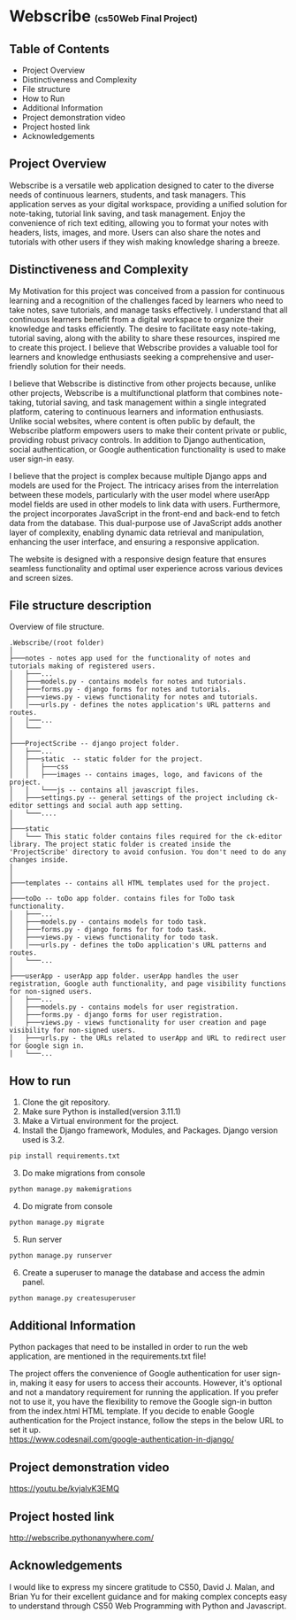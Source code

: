 # Webscribe <span style="font-size:medium;">(cs50Web Final Project)</span>

## Table of Contents
<ul>
  <li>Project Overview</li>
  <li>Distinctiveness and Complexity</li>
  <li>File structure</li>
  <li>How to Run</li>
  <li>Additional Information</li>
  <li>Project demonstration video</li>
  <li>Project hosted link</li>
  <li>Acknowledgements</li>
</ul>

## Project Overview
Webscribe is a versatile web application designed to cater to the diverse needs of continuous learners, students, and task managers. This application serves as your digital workspace, providing a unified solution for note-taking, tutorial link saving, and task management.  Enjoy the convenience of rich text editing, allowing you to format your notes with headers, lists, images, and more. Users can also share the notes and tutorials with other users if they wish making knowledge sharing a breeze.

## Distinctiveness and Complexity

My Motivation for this project was conceived from a passion for continuous learning and a recognition of the challenges faced by learners who need to take notes, save tutorials, and manage tasks effectively. I understand that all continuous learners benefit from a digital workspace to organize their knowledge and tasks efficiently. The desire to facilitate easy note-taking, tutorial saving, along with the ability to share these resources, inspired me to create this project. I believe that Webscribe provides a valuable tool for learners and knowledge enthusiasts seeking a comprehensive and user-friendly solution for their needs.

I believe that Webscribe is distinctive from other projects because, unlike other projects, Webscribe is a multifunctional platform that combines note-taking, tutorial saving, and task management within a single integrated platform, catering to continuous learners and information enthusiasts. Unlike social websites, where content is often public by default, the Webscribe platform empowers users to make their content private or public, providing robust privacy controls. In addition to Django authentication, social authentication, or Google authentication functionality is used to make user sign-in easy.

I believe that the project is complex because multiple Django apps and models are used for the Project. The intricacy arises from the interrelation between these models, particularly with the user model where userApp model fields are used in other models to link data with users. Furthermore, the project incorporates JavaScript in the front-end and back-end to fetch data from the database. This dual-purpose use of JavaScript adds another layer of complexity, enabling dynamic data retrieval and manipulation, enhancing the user interface, and ensuring a responsive application.

The website is designed with a responsive design feature that ensures seamless functionality and optimal user experience across various devices and screen sizes.


## File structure description
Overview of file structure.
```plaintext
.Webscribe/(root folder)
│
├───notes - notes app used for the functionality of notes and tutorials making of registered users.  
│   ├───...                                
│   ├───models.py - contains models for notes and tutorials.
│   ├───forms.py - django forms for notes and tutorials.
│   ├───views.py - views functionality for notes and tutorials.
│   │───urls.py - defines the notes application's URL patterns and routes.
│   │───...     
│   └───
│
├───ProjectScribe -- django project folder.
│   ├───...    
│   ├───static  -- static folder for the project.
│   │   ├───css
│   │   ├───images -- contains images, logo, and favicons of the project. 
│   │   └───js -- contains all javascript files.
│   ├───settings.py -- general settings of the project including ck-editor settings and social auth app setting. 
│   └───....
│
├───static
│   └─── This static folder contains files required for the ck-editor library. The project static folder is created inside the 'ProjectScribe' directory to avoid confusion. You don't need to do any changes inside.
│   
│
├───templates -- contains all HTML templates used for the project.
│   
├───toDo -- toDo app folder. contains files for ToDo task functionality.
│   ├───...                                
│   ├───models.py - contains models for todo task.
│   ├───forms.py - django forms for for todo task.
│   ├───views.py - views functionality for todo task.
│   │───urls.py - defines the toDo application's URL patterns and routes.
│   └───...
│
├───userApp - userApp app folder. userApp handles the user registration, Google auth functionality, and page visibility functions for non-signed users.  
│   ├───...                                
│   ├───models.py - contains models for user registration.
│   ├───forms.py - django forms for user registration.
│   ├───views.py - views functionality for user creation and page visibility for non-signed users.
│   ├───urls.py - the URLs related to userApp and URL to redirect user for Google sign in.     
│   └───...
```

## How to run
1. Clone the git repository.
2. Make sure Python is installed(version 3.11.1)
2. Make a Virtual environment for the project.
2. Install the Django framework, Modules, and Packages. Django version used is 3.2.
```bash
pip install requirements.txt
```
3. Do make migrations from console
```bash
python manage.py makemigrations
```
4. Do migrate from console
```bash
python manage.py migrate
```
5. Run server
```bash
python manage.py runserver
```
6. Create a superuser to manage the database and access the admin panel.
```bash
python manage.py createsuperuser
```

## Additional Information
 Python packages that need to be installed in order to run the web application, are mentioned in the requirements.txt file!

 The project offers the convenience of Google authentication for user sign-in, making it easy for users to access their accounts. However, it's  optional and not a mandatory requirement for running the application. If you prefer not to use it, you have the flexibility to remove the Google sign-in button from the index.html HTML template. If you decide to enable Google authentication for the Project instance, follow the steps in the below URL to set it up.<br>
https://www.codesnail.com/google-authentication-in-django/


## Project demonstration video<br>
https://youtu.be/kvjaIvK3EMQ


## Project hosted link
http://webscribe.pythonanywhere.com/<br>


## Acknowledgements
I would like to express my sincere gratitude to CS50, David J. Malan, and Brian Yu for their excellent guidance and for making complex concepts easy to understand through CS50 Web Programming with Python and Javascript.
